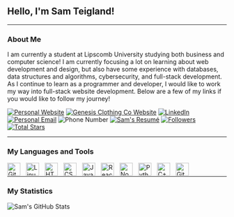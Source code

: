 ## Hello, I'm Sam Teigland!

---

### About Me

I am currently a student at Lipscomb University studying both business and computer science!  I am currently focusing a lot on learning about web development and design, but also have some experience with databases, data structures and algorithms, cybersecurity, and full-stack development.  As I continue to learn as a programmer and developer, I would like to work my way into full-stack website development.  Below are a few of my links if you would like to follow my journey!

<p align="left">
         <a href="https://samuelteigland.com/">
                  <img alt="Personal Website" title="Check out my personal website!" src="https://custom-icon-badges.demolab.com/badge/-My_Personal_Website-red?style=for-the-badge&logo=workflow&logoColor=white"/></a>
         <a href="https://genesisclothingco.com/">
                  <img alt="Genesis Clothing Co Website" title="Check out my business website!" src="https://custom-icon-badges.demolab.com/badge/-Genesis_Clothing_Co_Website-white?style=for-the-badge&logo=workflow&logoColor=black"/></a>
         <a href="https://linkedin.com/in/samuel-teigland">
                  <img alt="LinkedIn" title="Check out my LinkedIn!" src="https://custom-icon-badges.demolab.com/badge/-LinkedIn-blue?style=for-the-badge&logo=comment-discussion&logoColor=white"/></a>
         <a href="https://samuelteigland@gmail.com">
                  <img alt="Personal Email" title="Here's my email!" src="https://custom-icon-badges.demolab.com/badge/-samuelteigland@gmail.com-rgb(64, 92, 255)?style=for-the-badge&logo=mention&logoColor=white"/></a>
         <img alt="Phone Number" title="Here's my phone number!" src="https://custom-icon-badges.demolab.com/badge/-443--406--0037-rgb(255, 150, 64)?style=for-the-badge&logo=phone&logoColor=white"/>
         <a href="https://github.com/SamuelTeigland/SamuelTeigland/blob/main/SamuelTeiglandResumeFnl.pdf">
                  <img alt="Sam's Resumé" title="Here's my resumé!" src="https://custom-icon-badges.demolab.com/badge/-Download_Resumé-rgb(208, 107, 255)?style=for-the-badge&logo=download&logoColor=white"/></a>
         <a href="https://github.com/SamuelTeigland?tab=followers">
                  <img alt="Followers" title="Follow me on Github" src="https://custom-icon-badges.demolab.com/github/followers/SamuelTeigland?color=rgb(46, 130, 179)&labelColor=rgb(46, 130, 179)&style=for-the-badge&logo=person-add&label=Follow&logoColor=white"/></a>
         <a href="https://github.com/SamuelTeigland?tab=repositories&sort=stargazers">
                  <img alt="Total Stars" title="Total stars on GitHub" src="https://custom-icon-badges.demolab.com/github/stars/SamuelTeigland?color=55960c&style=for-the-badge&labelColor=488207&logo=star"/></a>
</p>

---

### My Languages and Tools

<img align="left" alt="Git" width="30px" style="padding-right:10px;" src="https://cdn.jsdelivr.net/gh/devicons/devicon/icons/git/git-original.svg" />
<img align="left" alt="Linux" width="30px" style="padding-right:10px;" src="https://cdn.jsdelivr.net/gh/devicons/devicon/icons/linux/linux-original.svg" />
<img align="left" alt="HTML" width="30px" style="padding-right:10px;" src="https://cdn.jsdelivr.net/gh/devicons/devicon/icons/html5/html5-plain.svg" />
<img align="left" alt="CSS" width="30px" style="padding-right:10px;" src="https://cdn.jsdelivr.net/gh/devicons/devicon/icons/css3/css3-plain.svg" />
<img align="left" alt="JavaScript" width="30px" style="padding-right:10px;" src="https://cdn.jsdelivr.net/gh/devicons/devicon/icons/javascript/javascript-plain.svg" />
<img align="left" alt="React" width="30px" style="padding-right:10px;" src="https://cdn.jsdelivr.net/gh/devicons/devicon/icons/react/react-original.svg" />
<img align="left" alt="NodeJS" width="30px" style="padding-right:10px;" src="https://cdn.jsdelivr.net/gh/devicons/devicon/icons/nodejs/nodejs-original.svg" />
<img align="left" alt="Python" width="30px" style="padding-right:10px;" src="https://cdn.jsdelivr.net/gh/devicons/devicon/icons/python/python-plain.svg" />
<img align="left" alt="C++" width="30px" style="padding-right:10px;" src="https://cdn.jsdelivr.net/gh/devicons/devicon/icons/cplusplus/cplusplus-line.svg" />
<img align="left" alt="GitHub" width="30px" style="padding-right:10px;" src="https://cdn.jsdelivr.net/gh/devicons/devicon/icons/github/github-original.svg" />
<br />

---

### My Statistics

![Sam's GitHub Stats](https://github-readme-stats.vercel.app/api?username=samuelteigland&show_icons=true&theme=onedark&env=PAT_1)
